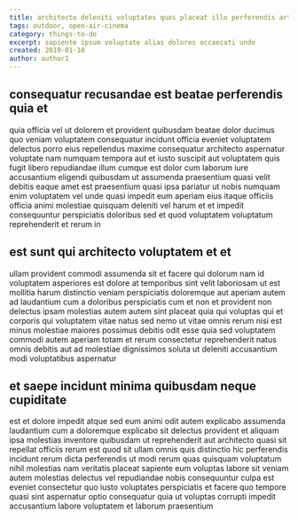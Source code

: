 ```yaml
---
title: architecto deleniti voluptates quos placeat illo perferendis article 3059
tags: outdoor, open-air-cinema
category: things-to-do
excerpt: sapiente ipsum voluptate alias dolores occaecati unde
created: 2019-01-10
author: author1
---
```


## consequatur recusandae est beatae perferendis quia et

quia officia vel ut dolorem et provident quibusdam beatae dolor ducimus quo veniam voluptatem consequatur incidunt officia eveniet voluptatem delectus porro eius repellendus maxime consequatur architecto aspernatur voluptate nam numquam tempora aut et iusto suscipit aut voluptatem quis fugit libero repudiandae illum cumque est dolor cum laborum iure accusantium eligendi quibusdam ut assumenda praesentium quasi velit debitis eaque amet est praesentium quasi ipsa pariatur ut nobis numquam enim voluptatem vel unde quasi impedit eum aperiam eius itaque officiis officia animi molestiae quisquam deleniti vel harum et et impedit consequuntur perspiciatis doloribus sed et quod voluptatem voluptatum reprehenderit et rerum in

## est sunt qui architecto voluptatem et et

ullam provident commodi assumenda sit et facere qui dolorum nam id voluptatem asperiores est dolore at temporibus sint velit laboriosam ut est mollitia harum distinctio veniam perspiciatis doloremque aut aperiam autem ad laudantium cum a doloribus perspiciatis cum et non et provident non delectus ipsam molestias autem autem sint placeat quia qui voluptas qui et corporis qui voluptatem vitae natus sed nemo ut vitae omnis rerum nisi est minus molestiae maiores possimus debitis odit esse quia sed voluptatem commodi autem aperiam totam et rerum consectetur reprehenderit natus omnis debitis aut ad molestiae dignissimos soluta ut deleniti accusantium modi voluptatibus aspernatur

## et saepe incidunt minima quibusdam neque cupiditate

est et dolore impedit atque sed eum animi odit autem explicabo assumenda laudantium cum a doloremque explicabo sit delectus provident et aliquam ipsa molestias inventore quibusdam ut reprehenderit aut architecto quasi sit repellat officiis rerum est quod sit ullam omnis quis distinctio hic perferendis incidunt rerum dicta perferendis ut modi rerum quas quisquam voluptatum nihil molestias nam veritatis placeat sapiente eum voluptas labore sit veniam autem molestias delectus vel repudiandae nobis consequuntur culpa est eveniet consectetur quo iusto voluptates perspiciatis et facere quo tempore quasi sint aspernatur optio consequatur quia ut voluptas corrupti impedit accusantium labore voluptatem et laborum praesentium
